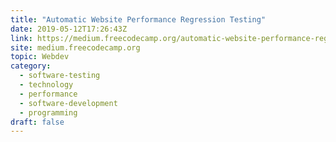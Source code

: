 ```yaml
---
title: "Automatic Website Performance Regression Testing"
date: 2019-05-12T17:26:43Z
link: https://medium.freecodecamp.org/automatic-website-performance-regression-testing-4e30e6bf5cd?source=rss----336d898217ee---4&utm_medium=RSS&utm_source=hune
site: medium.freecodecamp.org
topic: Webdev
category:
  - software-testing
  - technology
  - performance
  - software-development
  - programming
draft: false
---
```


